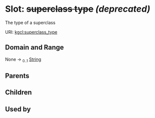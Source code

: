 
# Slot: ~~superclass type~~ _(deprecated)_


The type of a superclass

URI: [kgcl:superclass_type](http://w3id.org/kgcl_schema/superclass_type)


## Domain and Range

None &#8594;  <sub>0..1</sub> [String](types/String.md)

## Parents


## Children


## Used by

